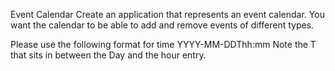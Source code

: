 Event Calendar 
Create an application that represents an event calendar.  You want the calendar to be able to add and remove events of different types.

Please use the following format for time
YYYY-MM-DDThh:mm
Note the T that sits in between the Day and the hour entry.
